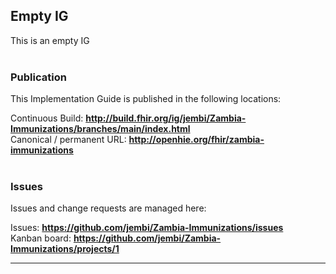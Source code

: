 Empty IG
---
This is an empty IG
<br> </br>
###
### Publication
This Implementation Guide is published in the following locations:

Continuous Build: __http://build.fhir.org/ig/jembi/Zambia-Immunizations/branches/main/index.html__  
Canonical / permanent URL: __http://openhie.org/fhir/zambia-immunizations__
<br> </br>

### Issues
Issues and change requests are managed here:  

Issues:  __https://github.com/jembi/Zambia-Immunizations/issues__  
Kanban board:  __https://github.com/jembi/Zambia-Immunizations/projects/1__  

---
